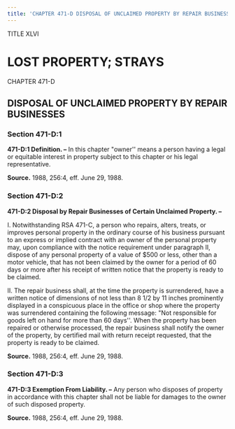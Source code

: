 ```yaml
---
title: 'CHAPTER 471-D DISPOSAL OF UNCLAIMED PROPERTY BY REPAIR BUSINESSES'
---
```


TITLE XLVI
                                             
LOST PROPERTY; STRAYS
=====================

CHAPTER 471-D
                                             
DISPOSAL OF UNCLAIMED PROPERTY BY REPAIR BUSINESSES
---------------------------------------------------

### Section 471-D:1

 **471-D:1 Definition. –** In this chapter "owner'' means a person
having a legal or equitable interest in property subject to this chapter
or his legal representative.

**Source.** 1988, 256:4, eff. June 29, 1988.

### Section 471-D:2

 **471-D:2 Disposal by Repair Businesses of Certain Unclaimed
Property. –**
                                             
 I. Notwithstanding RSA 471-C, a person who repairs, alters, treats,
or improves personal property in the ordinary course of his business
pursuant to an express or implied contract with an owner of the personal
property may, upon compliance with the notice requirement under
paragraph II, dispose of any personal property of a value of 
                                             $500 or
less, other than a motor vehicle, that has not been claimed by the owner
for a period of 60 days or more after his receipt of written notice that
the property is ready to be claimed.
                                             
 II. The repair business shall, at the time the property is
surrendered, have a written notice of dimensions of not less than 8 1/2
by 11 inches prominently displayed in a conspicuous place in the office
or shop where the property was surrendered containing the following
message: "Not responsible for goods left on hand for more than 60
days''. When the property has been repaired or otherwise processed, the
repair business shall notify the owner of the property, by certified
mail with return receipt requested, that the property is ready to be
claimed.

**Source.** 1988, 256:4, eff. June 29, 1988.

### Section 471-D:3

 **471-D:3 Exemption From Liability. –** Any person who disposes of
property in accordance with this chapter shall not be liable for damages
to the owner of such disposed property.

**Source.** 1988, 256:4, eff. June 29, 1988.

